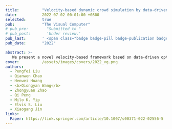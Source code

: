 ```yaml
---
title:          "Velocity-based dynamic crowd simulation by data-driven optimization"
date:           2022-07-02 00:01:00 +0800
selected:       true
pub:            "The Visual Computer"
# pub_pre:        "Submitted to "
# pub_post:       'Under review.'
pub_last:       ' <span class="badge badge-pill badge-publication badge-success">Journal</span>'
pub_date:       "2022"

abstract: >-
   We present a novel velocity-based framework based on data-driven optimization to build dynamic crowd simulation that allows interactive control of global navigation, local collision avoidance, and group formation.
cover:          /assets/images/covers/2022_vg.png
authors:
  - Pengfei Liu
  - Qianwen Chao
  - Henwei Huang
  - <b>Qiongyan Wang</b>
  - Zhongyuan Zhao
  - Qi Peng
  - Milo K. Yip
  - Elvis S. Liu
  - Xiaogang Jin 
links:
  Paper: https://link.springer.com/article/10.1007/s00371-022-02556-5
---
```


